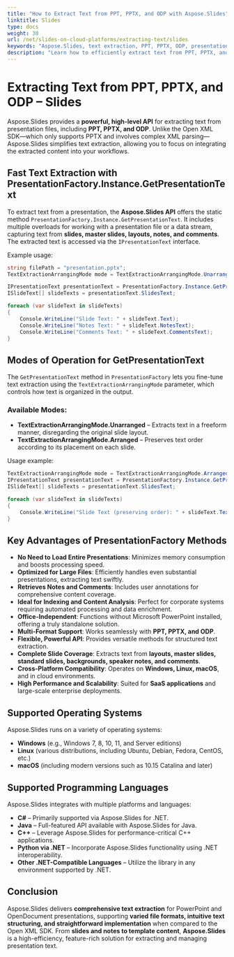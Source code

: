 ```yaml
---
title: "How to Extract Text from PPT, PPTX, and ODP with Aspose.Slides"
linktitle: Slides
type: docs
weight: 30
url: /net/slides-on-cloud-platforms/extracting-text/slides
keywords: "Aspose.Slides, text extraction, PPT, PPTX, ODP, presentation files, cross-platform, Office-independent, .NET, Java, C++, Python, notes and comments, corporate indexing, data enrichment"
description: "Learn how to efficiently extract text from PPT, PPTX, and ODP presentation files using Aspose.Slides. Explore powerful features for slides, master slides, notes, and comments, and discover how to integrate extracted content into your workflows across Windows, Linux, and macOS."
---
```


# Extracting Text from PPT, PPTX, and ODP – Slides

Aspose.Slides provides a **powerful, high-level API** for extracting text from presentation files, including **PPT, PPTX, and ODP**. Unlike the Open XML SDK—which only supports PPTX and involves complex XML parsing—Aspose.Slides simplifies text extraction, allowing you to focus on integrating the extracted content into your workflows.

## Fast Text Extraction with PresentationFactory.Instance.GetPresentationText

To extract text from a presentation, the **Aspose.Slides API** offers the static method `PresentationFactory.Instance.GetPresentationText`. It includes multiple overloads for working with a presentation file or a data stream, capturing text from **slides, master slides, layouts, notes, and comments**. The extracted text is accessed via the `IPresentationText` interface.

Example usage:

```csharp
string filePath = "presentation.pptx";
TextExtractionArrangingMode mode = TextExtractionArrangingMode.Unarranged;

IPresentationText presentationText = PresentationFactory.Instance.GetPresentationText(filePath, mode);
ISlideText[] slideTexts = presentationText.SlidesText;

foreach (var slideText in slideTexts)
{
    Console.WriteLine("Slide Text: " + slideText.Text);
    Console.WriteLine("Notes Text: " + slideText.NotesText);
    Console.WriteLine("Comments Text: " + slideText.CommentsText);
}
```

## Modes of Operation for GetPresentationText

The `GetPresentationText` method in `PresentationFactory` lets you fine-tune text extraction using the `TextExtractionArrangingMode` parameter, which controls how text is organized in the output.

### Available Modes:

- **TextExtractionArrangingMode.Unarranged** – Extracts text in a freeform manner, disregarding the original slide layout.  
- **TextExtractionArrangingMode.Arranged** – Preserves text order according to its placement on each slide.

Usage example:

```csharp
TextExtractionArrangingMode mode = TextExtractionArrangingMode.Arranged;
IPresentationText presentationText = PresentationFactory.Instance.GetPresentationText("presentation.pptx", mode);
ISlideText[] slideTexts = presentationText.SlidesText;

foreach (var slideText in slideTexts)
{
    Console.WriteLine("Slide Text (preserving order): " + slideText.Text);
}
```

## Key Advantages of PresentationFactory Methods

- **No Need to Load Entire Presentations**: Minimizes memory consumption and boosts processing speed.  
- **Optimized for Large Files**: Efficiently handles even substantial presentations, extracting text swiftly.  
- **Retrieves Notes and Comments**: Includes user annotations for comprehensive content coverage.  
- **Ideal for Indexing and Content Analysis**: Perfect for corporate systems requiring automated processing and data enrichment.  
- **Office-Independent**: Functions without Microsoft PowerPoint installed, offering a truly standalone solution.  
- **Multi-Format Support**: Works seamlessly with **PPT, PPTX, and ODP**.  
- **Flexible, Powerful API**: Provides versatile methods for structured text extraction.  
- **Complete Slide Coverage**: Extracts text from **layouts, master slides, standard slides, backgrounds, speaker notes, and comments**.  
- **Cross-Platform Compatibility**: Operates on **Windows, Linux, macOS**, and in cloud environments.  
- **High Performance and Scalability**: Suited for **SaaS applications** and large-scale enterprise deployments.

## Supported Operating Systems

Aspose.Slides runs on a variety of operating systems:

- **Windows** (e.g., Windows 7, 8, 10, 11, and Server editions)  
- **Linux** (various distributions, including Ubuntu, Debian, Fedora, CentOS, etc.)  
- **macOS** (including modern versions such as 10.15 Catalina and later)  

## Supported Programming Languages

Aspose.Slides integrates with multiple platforms and languages:

- **C#** – Primarily supported via Aspose.Slides for .NET.  
- **Java** – Full-featured API available with Aspose.Slides for Java.  
- **C++** – Leverage Aspose.Slides for performance-critical C++ applications.  
- **Python via .NET** – Incorporate Aspose.Slides functionality using .NET interoperability.  
- **Other .NET-Compatible Languages** – Utilize the library in any environment supported by .NET.

## Conclusion

Aspose.Slides delivers **comprehensive text extraction** for PowerPoint and OpenDocument presentations, supporting **varied file formats, intuitive text structuring, and straightforward implementation** when compared to the Open XML SDK. From **slides and notes to template content**, **Aspose.Slides** is a high-efficiency, feature-rich solution for extracting and managing presentation text.